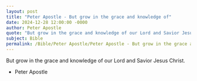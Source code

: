 ```yaml
---
layout: post
title: "Peter Apostle - But grow in the grace and knowledge of"
date: 2024-12-28 12:00:00 -0000
author: Peter Apostle
quote: "But grow in the grace and knowledge of our Lord and Savior Jesus Christ."
subject: Bible
permalink: /Bible/Peter Apostle/Peter Apostle - But grow in the grace and knowledge of
---
```


But grow in the grace and knowledge of our Lord and Savior Jesus Christ.

- Peter Apostle
